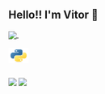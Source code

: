 ## Hello!! I'm Vitor 👋

<div>
  <a href="https://github.com/VituHonda"><img align="center" height="180"src="https://github-readme-stats.vercel.app/api?username=vituhonda&show_icons=true&theme=github_dark">
  <a href="https://github.com/VituHonda"><img align="center" heightsrc="https://github-readme-stats.vercel.app/api/top-langs/?username=vituhonda&layout=compact&langs_count=7&theme=github_dark">
</div>

</div>
<div style="display: inline_block"><br>
  <img align="center" alt="PythonIcon" height="30" width="40" src="https://raw.githubusercontent.com/devicons/devicon/master/icons/python/python-original.svg">
</div>
  
##

<div> 
  <a href = "mailto:vitorutk@gmail.com"><img src="https://img.shields.io/badge/-Gmail-%23333?style=for-the-badge&logo=gmail&logoColor=white" target="_blank"></a>
  <a href="https://www.linkedin.com/in/vitorutagawatanabe/" target="_blank"><img src="https://img.shields.io/badge/-LinkedIn-%230077B5?style=for-the-badge&logo=linkedin&logoColor=white" target="_blank"></a> 
</div>

<!--
**VituHonda/VituHonda** is a ✨ _special_ ✨ repository because its `README.md` (this file) appears on your GitHub profile.

Here are some ideas to get you started:

- 🔭 I’m currently working on ...
- 🌱 I’m currently learning ...
- 👯 I’m looking to collaborate on ...
- 🤔 I’m looking for help with ...
- 💬 Ask me about ...
- 📫 How to reach me: ...
- 😄 Pronouns: ...
- ⚡ Fun fact: ...
-->
